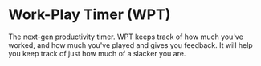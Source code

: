 Work-Play Timer (WPT)
=====================
The next-gen productivity timer. 
WPT keeps track of how much you've worked, and how much you've played and gives you feedback. It will help you keep track of just how much of a slacker you are.
